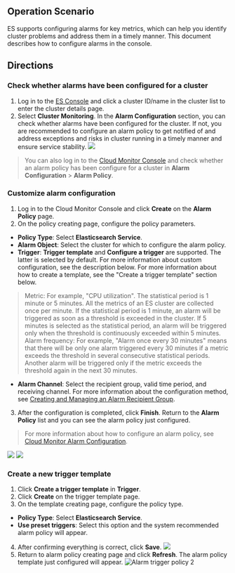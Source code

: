 ﻿## Operation Scenario
ES supports configuring alarms for key metrics, which can help you identify cluster problems and address them in a timely manner. This document describes how to configure alarms in the console.

## Directions
### Check whether alarms have been configured for a cluster
1. Log in to the [ES Console](https://console.cloud.tencent.com/es) and click a cluster ID/name in the cluster list to enter the cluster details page.
2. Select **Cluster Monitoring**. In the **Alarm Configuration** section, you can check whether alarms have been configured for the cluster. If not, you are recommended to configure an alarm policy to get notified of and address exceptions and risks in cluster running in a timely manner and ensure service stability.
![](https://main.qcloudimg.com/raw/aa2a8cddab5f183b17927ef95f98b280.png)
> You can also log in to the [Cloud Monitor Console](https://console.cloud.tencent.com/monitor/policylist) and check whether an alarm policy has been configure for a cluster in **Alarm Configuration** > **Alarm Policy**.

### Customize alarm configuration
1. Log in to the Cloud Monitor Console and click **Create** on the **Alarm Policy** page.
2. On the policy creating page, configure the policy parameters.
 - **Policy Type**: Select **Elasticsearch Service**.
 - **Alarm Object**: Select the cluster for which to configure the alarm policy.
 - **Trigger**: **Trigger template** and **Configure a trigger** are supported. The latter is selected by default. For more information about custom configuration, see the description below. For more information about how to create a template, see the "Create a trigger template" section below. 
 >Metric: For example, "CPU utilization". The statistical period is 1 minute or 5 minutes. All the metrics of an ES cluster are collected once per minute. If the statistical period is 1 minute, an alarm will be triggered as soon as a threshold is exceeded in the cluster. If 5 minutes is selected as the statistical period, an alarm will be triggered only when the threshold is continuously exceeded within 5 minutes. 
>Alarm frequency: For example, "Alarm once every 30 minutes" means that there will be only one alarm triggered every 30 minutes if a metric exceeds the threshold in several consecutive statistical periods. Another alarm will be triggered only if the metric exceeds the threshold again in the next 30 minutes.
 - **Alarm Channel**: Select the recipient group, valid time period, and receiving channel. For more information about the configuration method, see [Creating and Managing an Alarm Recipient Group](https://intl.cloud.tencent.com/document/product/248/6217).
3. After the configuration is completed, click **Finish**. Return to the **Alarm Policy** list and you can see the alarm policy just configured.
>For more information about how to configure an alarm policy, see [Cloud Monitor Alarm Configuration](https://intl.cloud.tencent.com/document/product/248/6215).
>
![](https://main.qcloudimg.com/raw/85b06dd825c4cee754291675cd14c178.png)
![](https://main.qcloudimg.com/raw/a5007446562d0f5377ef0cd134f245c4.png)

### Create a new trigger template
1. Click **Create a trigger template** in **Trigger**.
2. Click **Create** on the trigger template page.
3. On the template creating page, configure the policy type.
 - **Policy Type**: Select **Elasticsearch Service**.
 - **Use preset triggers**: Select this option and the system recommended alarm policy will appear.
4. After confirming everything is correct, click **Save**.
![](https://main.qcloudimg.com/raw/ebae61f01811d3b542ee65f99cb47441.png)
5. Return to alarm policy creating page and click **Refresh**. The alarm policy template just configured will appear.
 ![Alarm trigger policy 2](https://main.qcloudimg.com/raw/0fe4adfea0f947a6056d5fb5d25b88f7.png)